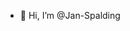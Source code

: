 - 👋 Hi, I’m @Jan-Spalding

<!---
Jan-Spalding/Jan-Spalding is a ✨ special ✨ repository because its `README.md` (this file) appears on your GitHub profile.
You can click the Preview link to take a look at your changes.
--->
